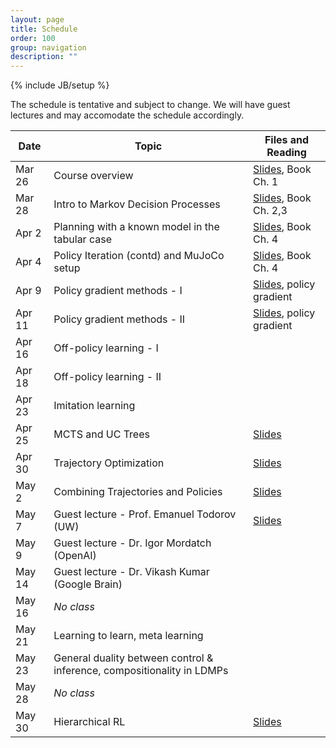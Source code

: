 ```yaml
---
layout: page
title: Schedule
order: 100
group: navigation
description: ""
---
```

{% include JB/setup %}

The schedule is tentative and subject to change. We will have guest lectures and may accomodate the schedule accordingly.

| Date                          | Topic                                           | Files and Reading                                       |
| ----------------------------- | ----------------------------------------------- | --------------------------------                        |
| Mar 26                        | Course overview                                 | [Slides](files/lecture1_intro.pdf), Book Ch. 1          |
| Mar 28                        | Intro to Markov Decision Processes              | [Slides](files/lecture2_mdp.pdf), Book Ch. 2,3          |
| Apr 2                         | Planning with a known model in the tabular case | [Slides](files/lecture3_policyiter.pdf), Book Ch. 4     |
| Apr 4                         | Policy Iteration (contd) and MuJoCo setup       | [Slides](files/lecture4_policyiter.pdf), Book Ch. 4     |
| Apr 9                         | Policy gradient methods - I                     | [Slides](files/lecture5_reinforce.pdf), policy gradient |
| Apr 11                        | Policy gradient methods - II                    | [Slides](files/lecture6_npg.pdf), policy gradient       |
| Apr 16                        | Off-policy learning - I                         |
| Apr 18                        | Off-policy learning - II                        |
| Apr 23                        | Imitation learning                              |
| Apr 25                        | MCTS and UC Trees                               | [Slides](files/MCTS.pdf)                                |
| Apr 30                        | Trajectory Optimization                         | [Slides](files/trajopt.pdf)                             |
| May 2                         | Combining Trajectories and Policies             | [Slides](files/gps.pdf)                                 |
| May 7                         | Guest lecture - Prof. Emanuel Todorov (UW)      | [Slides](files/emo.pdf)                                 |
| May 9                         | Guest lecture - Dr. Igor Mordatch (OpenAI)      |
| May 14                        | Guest lecture - Dr. Vikash Kumar (Google Brain) |
| May 16                        | *No class*                                      |
| May 21                        | Learning to learn, meta learning                |
| May 23                        | General duality between control & inference, compositionality in LDMPs |
| May 28                        | *No class*                                      |
| May 30                        | Hierarchical RL                                 | [Slides](files/hrl.pdf)
